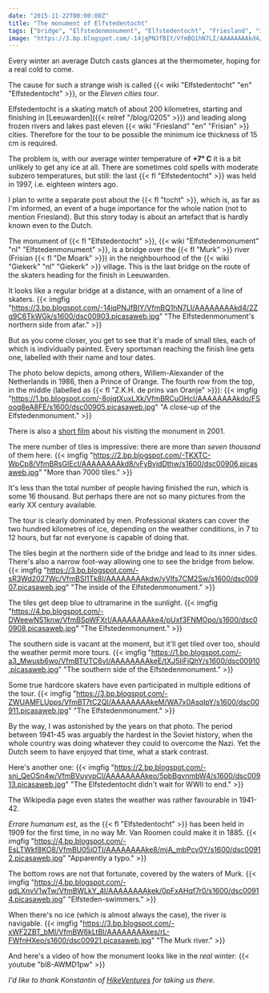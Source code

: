 ```yaml
---
date: "2015-11-22T00:00:00Z"
title: "The monument of Elfstedentocht"
tags: ["bridge", "Elfstedenmonument", "Elfstedentocht", "Friesland", "ice", "interesting", "Leeuwarden", "Netherlands", "skating", "sport", "water", "Willem-Alexander"]
image: "https://3.bp.blogspot.com/-14jqPNJfBIY/VfmBQ1hN7LI/AAAAAAAAkd4/2Zg9C6TkWGk/s1600/dsc00903.picasaweb.jpg"
---
```


Every winter an average Dutch casts glances at the thermometer, hoping for a real cold to come.

The cause for such a strange wish is called {{< wiki "Elfstedentocht" "en" "Elfstedentocht" >}}, or the *Eleven cities tour*.

<!--more-->

Elfstedentocht is a skating match of about 200 kilometres, starting and finishing in [Leeuwarden]({{< relref "/blog/0205" >}}) and leading along frozen rivers and lakes past eleven {{< wiki "Friesland" "en" "Frisian" >}} cities. Therefore for the tour to be possible the minimum ice thickness of 15 cm is required.

The problem is, with our average winter temperature of **+7° C** it is a bit unlikely to get any ice at all. There are sometimes cold spells with moderate subzero temperatures, but still: the last {{< fl "Elfstedentocht" >}} was held in 1997, i.e. eighteen winters ago.

I plan to write a separate post about the {{< fl "tocht" >}}, which is, as far as I'm informed, an event of a huge importance for the whole nation (not to mention Friesland). But this story today is about an artefact that is hardly known even to the Dutch.

The monument of {{< fl "Elfstedentocht" >}}, {{< wiki "Elfstedenmonument" "nl" "Elfstedenmonument" >}}, is a bridge over the {{< fl "Murk" >}} river (Frisian {{< fl "De Moark" >}}) in the neighbourhood of the {{< wiki "Giekerk" "nl" "Giekerk" >}} village. This is the last bridge on the route of the skaters heading for the finish in Leeuwarden.

It looks like a regular bridge at a distance, with an ornament of a line of skaters.
{{< imgfig "https://3.bp.blogspot.com/-14jqPNJfBIY/VfmBQ1hN7LI/AAAAAAAAkd4/2Zg9C6TkWGk/s1600/dsc00903.picasaweb.jpg" "The Elfstedenmonument's northern side from afar." >}}

But as you come closer, you get to see that it's made of small tiles, each of which is individually painted. Every sportsman reaching the finish line gets one, labelled with their name and tour dates.

The photo below depicts, among others, Willem-Alexander of the Netherlands in 1986, then a Prince of Orange. The fourth row from the top, in the middle (labelled as {{< fl "Z.K.H. de prins van Oranje" >}}):
{{< imgfig "https://1.bp.blogspot.com/-8ojqtXuxLXk/VfmBRCuOHcI/AAAAAAAAkdo/FSooq8eA8FE/s1600/dsc00905.picasaweb.jpg" "A close-up of the Elfstedenmonument." >}}

There is also a [short film](https://www.youtube.com/watch?v=6bqPgFaD1jc) about his visiting the monument in 2001.

The mere number of tiles is impressive: there are more than *seven thousand* of them here.
{{< imgfig "https://2.bp.blogspot.com/-TKXTC-WpCp8/VfmBRsGIEcI/AAAAAAAAkd8/vFyBvjdDthw/s1600/dsc00906.picasaweb.jpg" "More than 7000 tiles." >}}

It's less than the total number of people having finished the run, which is some 16 thousand. But perhaps there are not so many pictures from the early XX century available.

The tour is clearly dominated by men. Professional skaters can cover the two hundred kilometres of ice, depending on the weather conditions, in 7 to 12 hours, but far not everyone is capable of doing that.

The tiles begin at the northern side of the bridge and lead to its inner sides. There's also a narrow foot-way allowing one to see the bridge from below.
{{< imgfig "https://3.bp.blogspot.com/-sR3Wd2027Wc/VfmBSI1Tk8I/AAAAAAAAkdw/yVlfs7CM2Sw/s1600/dsc00907.picasaweb.jpg" "The inside of the Elfstedenmonument." >}}

The tiles get deep blue to ultramarine in the sunlight.
{{< imgfig "https://4.bp.blogspot.com/-DWeewNS1knw/VfmBSpWFXrI/AAAAAAAAke4/pUxf3FNMOpo/s1600/dsc00908.picasaweb.jpg" "The Elfstedenmonument." >}}

The southern side is vacant at the moment, but it'll get tiled over too, should the weather permit more tours.
{{< imgfig "https://1.bp.blogspot.com/-a3_Mwusb6wo/VfmBTUTC6vI/AAAAAAAAkeE/tXJ5IiFjQhY/s1600/dsc00910.picasaweb.jpg" "The southern side of the Elfstedenmonument." >}}

Some true hardcore skaters have even participated in multiple editions of the tour.
{{< imgfig "https://3.bp.blogspot.com/-ZWUAMFLUpps/VfmBT7tC2QI/AAAAAAAAkeM/WA7x0AsqIpY/s1600/dsc00911.picasaweb.jpg" "The Elfstedenmonument." >}}

By the way, I was astonished by the years on that photo. The period between 1941-45 was arguably the hardest in the Soviet history, when the whole country was doing whatever they could to overcome the Nazi. Yet the Dutch seem to have enjoyed that time, what a stark contrast.

Here's another one:
{{< imgfig "https://2.bp.blogspot.com/-snj_QeOSn4w/VfmBVuyvpCI/AAAAAAAAkeo/5pbBgvnmbW4/s1600/dsc00913.picasaweb.jpg" "The Elfstedentocht didn't wait for WWII to end." >}}

The Wikipedia page even states the weather was rather favourable in 1941-42.

*Errare humanum est*, as the {{< fl "Elfstedentocht" >}} has been held in 1909 for the first time, in no way Mr. Van Roomen could make it in 1885.
{{< imgfig "https://4.bp.blogspot.com/-EsLTWkf8KO8/VfmBU05iOTI/AAAAAAAAke8/mjA_mbPcv0Y/s1600/dsc00912.picasaweb.jpg" "Apparently a typo." >}}

The bottom rows are not that fortunate, covered by the waters of Murk.
{{< imgfig "https://4.bp.blogspot.com/-qdLXnvV1wTw/VfmBWLkY_4I/AAAAAAAAkek/0pFxAHqf7r0/s1600/dsc00914.picasaweb.jpg" "Elfsteden-swimmers." >}}

When there's no ice (which is almost always the case), the river is navigable.
{{< imgfig "https://3.bp.blogspot.com/-xWF2ZBT_bMI/VfmBW6kLtBI/AAAAAAAAkes/rL-FWfnHXeo/s1600/dsc00921.picasaweb.jpg" "The Murk river." >}}

And here's a video of how the monument looks like in the *real* winter:
{{< youtube "bl8-AWMD1pw" >}}

*I'd like to thank Konstantin of [HikeVentures](http://www.hikeventures.com/) for taking us there.*
